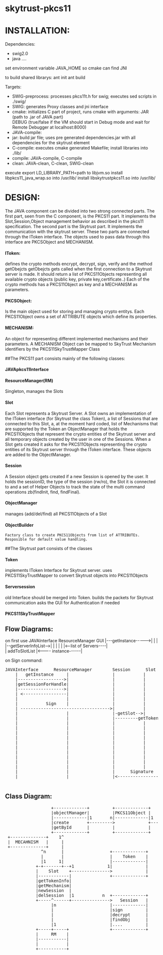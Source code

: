 skytrust-pkcs11
===============

# INSTALLATION:

Dependencies:
 - swig2.0
 - java
 ....

set environment variable JAVA_HOME so cmake can find JNI

to build shared librarys: 
 ant init
 ant build

Targets:
 - SWIG-preprocess: processes pkcs11t.h for swig; executes sed scripts in ./swig/
 - SWIG: generates Proxy classes and jni interface
 - cmake: initializes C part of project, runs cmake with arguments: JAR (path to .jar of JAVA part)  
                                                                     DEBUG (true/false if the VM should start in Debug mode and wait for Remote Debugger at localhost:8000)
 - JAVA-compile: 
 - jar: build jar file; uses pre generated dependencies.jar with all dependencies for the skytrust element 
 - C-compile: executes cmake generated Makefile; install libraries into ./lib/
 - compile: JAVA-compile, C-compile
 - clean: JAVA-clean, C-clean, SWIG-clean


execute export LD_LIBRARY_PATH=path to libjvm.so
install libpkcs11_java_wrap.so into /usr/lib/
install libskytrustpkcs11.so into /usr/lib/

# DESIGN:
The JAVA component can be divided into two strong connected parts. 
The first part, seen from the C component, is the PKCS11 part. 
It implements the Slot,Session,Object management behavior as described in the pkcs11 specification.
The second part is the Skytrust part. It implements the communication with the skytrust server.
These two parts are connected through the IToken interface. The objects used to pass data 
through this interface are PKCSObject and MECHANISM.

#### IToken: 
  defines the crypto methods encrypt, decrypt, sign, verify and the method getObejcts
  getObejcts gets called when the first connection to a Skytrust server is made.
  It should return a list of PKCS11Objects representing all available crypto objects (public key, private key,certificate..)
  Each of the crypto methods has a PKCS11Object as key and a MECHANISM as parameters.
  
#### PKCSObject:
  Is the main object used for storing and managing crypto entitys.
  Each PKCS11Object owns a set of ATTRIBUTE objects which define its properties.

#### MECHANISM:
  An object for representing different implemented mechanisms and their parameters.
  A MECHANISM Object can be mapped to SkyTrust Mechanism identifiers by the PKCS11SkyTrustMapper Class
  
##The PKCS11 part consists mainly of the following classes: 
#### JAVApkcs11Interface
#### ResourceManager(RM)
  Singleton, manages the Slots 
#### Slot
  Each Slot represents a Skytrust Server. A Slot owns 
  an implementation of the IToken interface (for Skytrust the class Token), 
  a list of Sessions that are connected to this Slot,
  a, at the moment hard coded, list of Mechanisms that are supported by the Token
  an ObjectManager that holds the PKCS11Objects that represent the crypto entities of the Skytrust server and all temporary objects created by the user in one of the Sessions. 
  When a Slot gets created it asks for the PKCS11Objects representing the crypto entities of its Skytrust server through the IToken interface. These objects are added to the ObjectManager.
  
#### Session
  A Session object gets created if a new Session is opened by the user. It holds the sessionID, the type of the session (rw/ro), the Slot it is connected to and a set of Helper Objects to track the state of the multi command operations zb(findInit, find, findFinal).
#### ObjectManager
   manages (add/del/find) all PKCS11Objects of a Slot
#### ObjectBuilder
	Factory class to create PKCS11Objects from list of ATTRIBUTEs. Resposible for default value handling.

##The Skytrust part consists of the classes 
#### Token 
  implements IToken Interface for Skytrust server.
  uses PKCS11SkyTrustMapper to convert Skytrust objects into PKCS11Objects
#### Serversession
  old Interface should be merged into Token.
  builds the packets for Skytrust communication 
  asks the GUI for Authentication if needed
#### PKCS11SkyTrustMapper 


## Flow Diagrams:

on first use
JAVAInterface      ResourceManager                GUI
    |---getInstance----->|                      |
    |                    |--getServerInfoList-->|
    |                    |                      |
    |                    |<--list of Servers----|  
    |              addToSlotList
    |<---- instance------|

on Sign command:
<pre>
JAVAInterface      ResourceManager        Session      Slot      IToken         Skytrust        GUI
    |   getInstance     |                 |           |         |                 |           |
    |------------------>|                 |           |         |                 |           |
    |getSessionForHandle|                 |           |         |                 |           |
    |------------------>|                 |           |         |                 |           |            
    | <-----------------|                 |           |         |                 |           |
    |                   |                 |           |         |                 |           |
    |           Sign    |                 |           |         |                 |           |      
    | ----------------------------------->|           |         |                 |           |
    |                   |                 |-getSlot-->|         |                 |           |
    |                   |                 |---------getToken--->|                 |           |
    |                   |                 |           |         |     doSign      |           |
    |                   |                 |           |         |---------------->|           |
    |                   |                 |           |         |    authRequest  |           |
    |                   |                 |           |         |<----------------|           |
    |                   |                 |           |         |     askForCredentials       |
    |                   |                 |           |         |---------------------------->|
    |                   |                 |           |         |<----------------------------|
    |                   |                 |           |         |  authResponse   |           |
    |                   |                 |           |         |---------------->|           |
    |                   |                 |           |         |   Sign Response |           |
    |                   |                 |      Signature      |<----------------|           |
    |                   |                 |<--------------------|                 |           |

</pre>


## Class Diagram:

<pre>
                  +-------------+         +-------------+       +---------+
                  |objectManager|         |PKCS11Object |       |ATTRIBUTE|
                  |-------------|1       n|-------------|1     n|---------|
                  |create       +--------->             +------->         |
                  |getById      |         |             |       |         |
                  +-------------+         +-------------+       +---------+
 +--------------+    1^
 |  MECAHNISM   |     |
 +--------------+     |
              ^n      |                  +-------------+
              |       |                  |    Token    |
              |1     1|                  |-------------|
            +-+-------+--+1             1|             |
            |    Slot    +--------------->             |         +---------+
            |------------|               +-------------+         |   GUI   |
            |getTokenInfo|                                       |---------|
            |getMechanism|                                       |         |
            |newSession  |                                       |         |
            |delSession  |1           n  +-------------+         +---------+
            +-----^------+--------------->   Session   |
                  |n                     |-------------|
                  |                      |sign         |
                  |                      |decrypt      |
                  |                      |findObj      |
                  |1                     |....         |
            +-----+-----+                +-------------+
            |     RM    |
            |-----------|
            |           |
            +-----------+
</pre>




